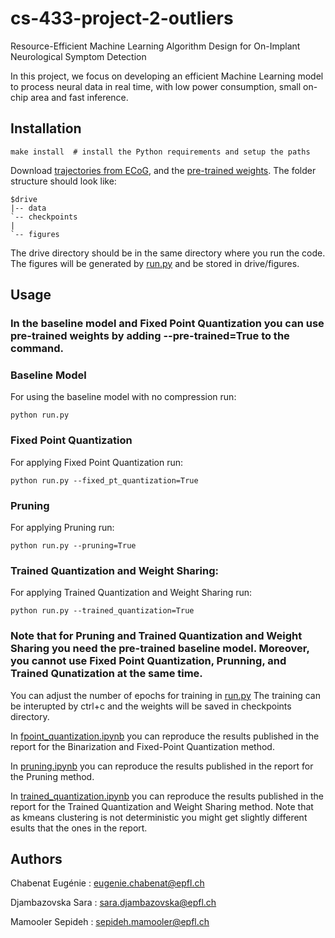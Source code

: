 # cs-433-project-2-outliers
Resource-Efficient Machine Learning Algorithm Design for On-Implant Neurological Symptom Detection
 
In this project, we focus on developing an efficient Machine Learning model to process neural data in real time, with low power consumption, small on-chip area and fast inference.




## Installation
```shell
make install  # install the Python requirements and setup the paths
```
Download [trajectories from ECoG](https://drive.google.com/drive/folders/1DZC1ubNQzW-WndqRS7ZwRBGDofP2fSM3?usp=sharing), and the [pre-trained weights](https://drive.google.com/drive/folders/1-3C1Bt_H1_m98DUsWuLcTJG8oWbvETU4?usp=sharing). The folder structure should look like:
```
$drive
|-- data
`-- checkpoints
|   
`-- figures
```

The drive directory should be in the same directory where you run the code. The figures will be generated by [run.py](https://github.com/CS-433/cs-433-project-2-outliers/blob/main/run.py) and be stored in drive/figures.

## Usage

### In the baseline model and Fixed Point Quantization you can use pre-trained weights by adding --pre-trained=True to the command.

### Baseline Model
For using the baseline model with no compression run:
```shell
python run.py
```
### Fixed Point Quantization
For applying Fixed Point Quantization run:
```shell
python run.py --fixed_pt_quantization=True
```
### Pruning
For applying Pruning run:
```shell
python run.py --pruning=True
```
### Trained Quantization and Weight Sharing:
For applying Trained Quantization and Weight Sharing run:
```shell
python run.py --trained_quantization=True
```



### Note that for Pruning and Trained Quantization and Weight Sharing you need the pre-trained baseline model. Moreover, you cannot use Fixed Point Quantization, Prunning, and Trained Qunatization at the same time. 



You can adjust the number of epochs for training in [run.py](https://github.com/CS-433/cs-433-project-2-outliers/blob/main/run.py) The training can be interupted by ctrl+c and the weights will be saved in checkpoints directory.

In [fpoint_quantization.ipynb](https://github.com/CS-433/cs-433-project-2-outliers/blob/main/fpoint_quantization.ipynb) you can reproduce the results published in the report for the Binarization and Fixed-Point Quantization method. 

In [pruning.ipynb](https://github.com/CS-433/cs-433-project-2-outliers/blob/main/pruning.ipynb) you can reproduce the results published in the report for the Pruning method. 

In [trained_quantization.ipynb](https://github.com/CS-433/cs-433-project-2-outliers/blob/main/trained_quantization.ipynb) you can reproduce the results published in the report for the Trained Quantization and Weight Sharing method. Note that as kmeans clustering is not deterministic you might get slightly different esults that the ones in the report.


## Authors

Chabenat Eugénie : eugenie.chabenat@epfl.ch

Djambazovska Sara : sara.djambazovska@epfl.ch

Mamooler Sepideh : sepideh.mamooler@epfl.ch
